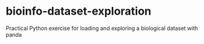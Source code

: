 # bioinfo-dataset-exploration
Practical Python exercise for loading and exploring a biological dataset with panda

